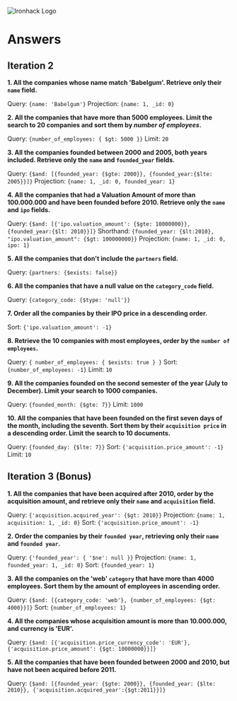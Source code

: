 ![Ironhack Logo](https://i.imgur.com/1QgrNNw.png)

# Answers

## Iteration 2

**1. All the companies whose name match 'Babelgum'. Retrieve only their `name` field.**

<!-- Your Query Goes Here -->
Query: `{name: 'Babelgum'}`
Projection: `{name: 1, _id: 0}`
<br>

**2. All the companies that have more than 5000 employees. Limit the search to 20 companies and sort them by *number of employees*.**

<!-- Your Query Goes Here -->
Query: `{number_of_employees: { $gt: 5000 }}`
Limit: `20`
<br>

**3. All the companies founded between 2000 and 2005, both years included. Retrieve only the `name` and `founded_year` fields.**

<!-- Your Query Goes Here -->
Query: `{$and: [{founded_year: {$gte: 2000}}, {founded_year:{$lte: 2005}}]}`
Projection: `{name: 1, _id: 0, founded_year: 1}`
<br>

**4. All the companies that had a Valuation Amount of more than 100.000.000 and have been founded before 2010. Retrieve only the `name` and `ipo` fields.**

<!-- Your Query Goes Here -->
Query: `{$and: [{'ipo.valuation_amount': {$gte: 10000000}}, {founded_year:{$lt: 2010}}]}`
Shorthand: `{founded_year: {$lt:2010}, "ipo.valuation_amount": {$gt: 100000000}}`
Projection: `{name: 1, _id: 0, ipo: 1}`
<br>

**5. All the companies that don't include the `partners` field.**

<!-- Your Query Goes Here -->
Query: `{partners: {$exists: false}}`
<br>

**6. All the companies that have a null value on the `category_code` field.**

<!-- Your Query Goes Here -->
Query: `{category_code: {$type: 'null'}}`
<br>

**7. Order all the companies by their IPO price in a descending order.**

<!-- Your Query Goes Here -->
Sort: `{'ipo.valuation_amount': -1}`
<br>

**8. Retrieve the 10 companies with most employees, order by the `number of employees`.**

<!-- Your Query Goes Here -->
Query: `{ number_of_employees: { $exists: true } }`
Sort:  `{number_of_employees: -1}`
Limit: `10`
<br>

**9. All the companies founded on the second semester of the year (July to December). Limit your search to 1000 companies.**

<!-- Your Query Goes Here -->
Query: `{founded_month: {$gte: 7}}`
Limit: `1000`
<br>

**10. All the companies that have been founded on the first seven days of the month, including the seventh. Sort them by their `acquisition price` in a descending order. Limit the search to 10 documents.**

<!-- Your Query Goes Here -->
Query: `{founded_day: {$lte: 7}}`
Sort: `{'acquisition.price_amount': -1}`
Limit: `10`
<br>

## Iteration 3 (Bonus)

**1. All the companies that have been acquired after 2010, order by the acquisition amount, and retrieve only their `name` and `acquisition` field.**

<!-- Your Query Goes Here -->
Query: `{'acquisition.acquired_year': {$gt: 2010}}`
Projection: `{name: 1, acquisition: 1, _id: 0}`
Sort: `{'acquisition.price_amount': -1}`
<br>

**2. Order the companies by their `founded year`, retrieving only their `name` and `founded year`.**

<!-- Your Query Goes Here -->
Query: `{'founded_year': { '$ne': null }}`
Projection: `{name: 1, founded_year: 1, _id: 0}`
Sort: `{founded_year: 1}`
<br>

**3. All the companies on the 'web' `category` that have more than 4000 employees. Sort them by the amount of employees in ascending order.**

<!-- Your Query Goes Here -->
Query: `{$and: [{category_code: 'web'}, {number_of_employees: {$gt: 4000}}]}`
Sort: `{number_of_employees: 1}`
<br>

**4. All the companies whose acquisition amount is more than 10.000.000, and currency is 'EUR'.**

<!-- Your Query Goes Here -->
Query: `{$and: [{'acquisition.price_currency_code': 'EUR'}, {'acquisition.price_amount': {$gt: 10000000}}]}`
<br>

**5. All the companies that have been founded between 2000 and 2010, but have not been acquired before 2011.**

<!-- Your Query Goes Here -->
Query: `{$and: [{founded_year: {$gte: 2000}}, {founded_year: {$lte: 2010}}, {'acquisition.acquired_year':{$gt:2011}}]}`
<br>
